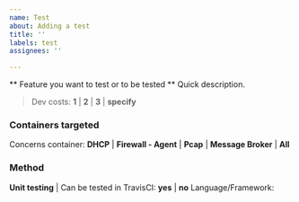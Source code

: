 ```yaml
---
name: Test
about: Adding a test
title: ''
labels: test
assignees: ''

---
```


** Feature you want to test or to be tested **
Quick description.

> Dev costs: **1** | **2** | **3** | **specify**

### Containers targeted
Concerns container: **DHCP** | **Firewall - Agent** | **Pcap** | **Message Broker** | **All**

### Method
**Unit testing** | 
Can be tested in TravisCI: **yes** | **no**
Language/Framework:
